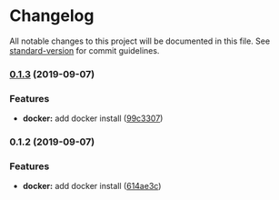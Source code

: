 # Changelog

All notable changes to this project will be documented in this file. See [standard-version](https://github.com/conventional-changelog/standard-version) for commit guidelines.

### [0.1.3](https://github.com/darylwalsh/ansible-daryl-arch/compare/v0.1.2...v0.1.3) (2019-09-07)


### Features

* **docker:** add docker install ([99c3307](https://github.com/darylwalsh/ansible-daryl-arch/commit/99c3307))

### 0.1.2 (2019-09-07)


### Features

* **docker:** add docker install ([614ae3c](https://github.com/darylwalsh/ansible-daryl-arch/commit/614ae3c))
